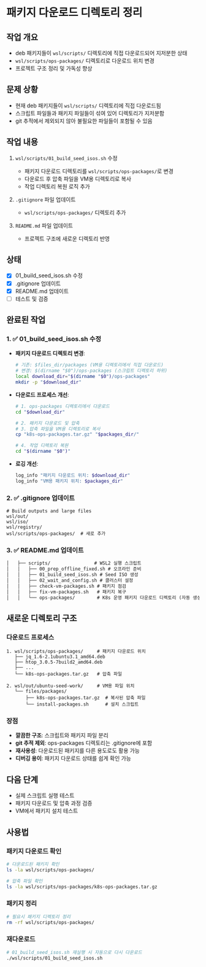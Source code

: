 # 패키지 다운로드 디렉토리 정리

## 작업 개요
- deb 패키지들이 `wsl/scripts/` 디렉토리에 직접 다운로드되어 지저분한 상태
- `wsl/scripts/ops-packages/` 디렉토리로 다운로드 위치 변경
- 프로젝트 구조 정리 및 가독성 향상

## 문제 상황
- 현재 deb 패키지들이 `wsl/scripts/` 디렉토리에 직접 다운로드됨
- 스크립트 파일들과 패키지 파일들이 섞여 있어 디렉토리가 지저분함
- git 추적에서 제외되지 않아 불필요한 파일들이 포함될 수 있음

## 작업 내용
1. `wsl/scripts/01_build_seed_isos.sh` 수정
   - 패키지 다운로드 디렉토리를 `wsl/scripts/ops-packages/`로 변경
   - 다운로드 후 압축 파일을 VM용 디렉토리로 복사
   - 작업 디렉토리 복원 로직 추가

2. `.gitignore` 파일 업데이트
   - `wsl/scripts/ops-packages/` 디렉토리 추가

3. `README.md` 파일 업데이트
   - 프로젝트 구조에 새로운 디렉토리 반영

## 상태
- [x] 01_build_seed_isos.sh 수정
- [x] .gitignore 업데이트
- [x] README.md 업데이트
- [ ] 테스트 및 검증

## 완료된 작업

### 1. ✅ 01_build_seed_isos.sh 수정
- **패키지 다운로드 디렉토리 변경**:
  ```bash
  # 기존: $files_dir/packages (VM용 디렉토리에서 직접 다운로드)
  # 변경: $(dirname "$0")/ops-packages (스크립트 디렉토리 하위)
  local download_dir="$(dirname "$0")/ops-packages"
  mkdir -p "$download_dir"
  ```

- **다운로드 프로세스 개선**:
  ```bash
  # 1. ops-packages 디렉토리에서 다운로드
  cd "$download_dir"
  
  # 2. 패키지 다운로드 및 압축
  # 3. 압축 파일을 VM용 디렉토리로 복사
  cp "k8s-ops-packages.tar.gz" "$packages_dir/"
  
  # 4. 작업 디렉토리 복원
  cd "$(dirname "$0")"
  ```

- **로깅 개선**:
  ```bash
  log_info "패키지 다운로드 위치: $download_dir"
  log_info "VM용 패키지 위치: $packages_dir"
  ```

### 2. ✅ .gitignore 업데이트
```gitignore
# Build outputs and large files
wsl/out/
wsl/iso/
wsl/registry/
wsl/scripts/ops-packages/  # 새로 추가
```

### 3. ✅ README.md 업데이트
```markdown
│   ├── scripts/                # WSL2 실행 스크립트
│   │   ├── 00_prep_offline_fixed.sh # 오프라인 준비
│   │   ├── 01_build_seed_isos.sh # Seed ISO 생성
│   │   ├── 02_wait_and_config.sh # 클러스터 설정
│   │   ├── check-vm-packages.sh # 패키지 점검
│   │   ├── fix-vm-packages.sh   # 패키지 복구
│   │   └── ops-packages/        # K8s 운영 패키지 다운로드 디렉토리 (자동 생성)
```

## 새로운 디렉토리 구조

### 다운로드 프로세스
```
1. wsl/scripts/ops-packages/     # 패키지 다운로드 위치
   ├── jq_1.6-2.1ubuntu3.1_amd64.deb
   ├── htop_3.0.5-7build2_amd64.deb
   ├── ...
   └── k8s-ops-packages.tar.gz   # 압축 파일

2. wsl/out/ubuntu-seed-work/     # VM용 파일 위치
   └── files/packages/
       ├── k8s-ops-packages.tar.gz  # 복사된 압축 파일
       └── install-packages.sh      # 설치 스크립트
```

### 장점
- **깔끔한 구조**: 스크립트와 패키지 파일 분리
- **git 추적 제외**: ops-packages 디렉토리는 .gitignore에 포함
- **재사용성**: 다운로드된 패키지를 다른 용도로도 활용 가능
- **디버깅 용이**: 패키지 다운로드 상태를 쉽게 확인 가능

## 다음 단계
- 실제 스크립트 실행 테스트
- 패키지 다운로드 및 압축 과정 검증
- VM에서 패키지 설치 테스트

## 사용법

### 패키지 다운로드 확인
```bash
# 다운로드된 패키지 확인
ls -la wsl/scripts/ops-packages/

# 압축 파일 확인
ls -la wsl/scripts/ops-packages/k8s-ops-packages.tar.gz
```

### 패키지 정리
```bash
# 필요시 패키지 디렉토리 정리
rm -rf wsl/scripts/ops-packages/
```

### 재다운로드
```bash
# 01_build_seed_isos.sh 재실행 시 자동으로 다시 다운로드
./wsl/scripts/01_build_seed_isos.sh
```
